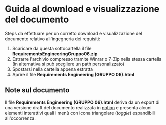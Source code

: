 # Guida al download e visualizzazione del documento
Steps da effettuare per un corretto download e visualizzazione del documento relativo all'ingegneria dei requisiti:
1) Scaricare da questa sottocartella il file **RequirementsEngineeringGruppo06.zip**
2) Estrarre l'archivio compresso tramite Winrar o 7-Zip nella stessa cartella (in alternativa si può scegliere un path personalizzato)
3) Spostarsi nella cartella appena estratta
4) Aprire il file **Requirements Engineering (GRUPPO 06).html**

## Note sul documento
Il file **Requirements Engineering (GRUPPO 06).html** deriva da un export di una versione draft del documento realizzata in [notion](https://lateral-saxophone-9f2.notion.site/Requirements-Engineering-GRUPPO-06-150521f0017880beb920ee879805a519) e 
presenta alcuni elementi interattivi quali i menù con icona triangolare (*toggle*) espandibili all'occorrenza.
